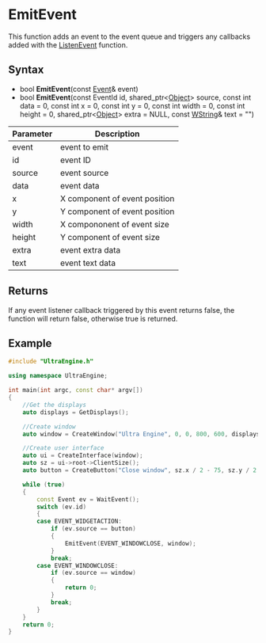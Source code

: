 # EmitEvent

This function adds an event to the event queue and triggers any callbacks added with the [ListenEvent](ListenEvent.md) function.

## Syntax

- bool **EmitEvent**(const [Event](Event.md)& event)
- bool **EmitEvent**(const EventId id, shared_ptr<[Object](Object.md)\> source, const int data = 0, const int x = 0, const int y = 0, const int width = 0, const int height = 0, shared_ptr<[Object](Object.md)\> extra = NULL, const [WString](WString.md)& text = "")

| Parameter | Description |
| --- | --- |
| event | event to emit |
| id | event ID |
| source | event source |
| data | event data |
| x | X component of event position |
| y | Y component of event position |
| width | X compononent of event size | 
| height | Y component of event size |
| extra | event extra data |
| text | event text data |

## Returns

If any event listener callback triggered by this event returns false, the function will return false, otherwise true is returned.

## Example

```c++
#include "UltraEngine.h"

using namespace UltraEngine;

int main(int argc, const char* argv[])
{
    //Get the displays
    auto displays = GetDisplays();

    //Create window
    auto window = CreateWindow("Ultra Engine", 0, 0, 800, 600, displays[0]);

    //Create user interface
    auto ui = CreateInterface(window);
    auto sz = ui->root->ClientSize();
    auto button = CreateButton("Close window", sz.x / 2 - 75, sz.y / 2 - 15, 150, 30, ui->root);

    while (true)
    {
        const Event ev = WaitEvent();
        switch (ev.id)
        {
        case EVENT_WIDGETACTION:
            if (ev.source == button)
            {
                EmitEvent(EVENT_WINDOWCLOSE, window);
            }
            break;
        case EVENT_WINDOWCLOSE:
            if (ev.source == window)
            {
                return 0;
            }
            break;
        }
    }
    return 0;
}
```
